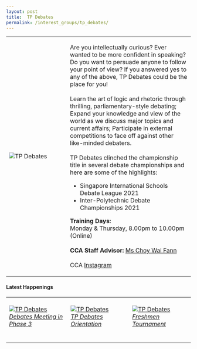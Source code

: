 ```yaml
---
layout: post
title:  TP Debates
permalink: /interest_groups/tp_debates/
---
```


<div>
    <table>
        <tr>
            <td style="width:33%"><image src="/images/CCA_tp_debates.jpg" style="display:block;margin-left:auto;margin-right:auto;" alt="TP Debates"></image></td>
            <td>
                <p>
                    Are you intellectually curious? Ever wanted to be more confident in speaking? Do you want to persuade anyone to follow your point of view? If you answered yes to any of the above, TP Debates could be the place for you!<br>
                    <br>
                    Learn the art of logic and rhetoric through thrilling, parliamentary-style debating; Expand your knowledge and view of the world as we discuss major topics and current affairs; Participate in external competitions to face off against other like-minded debaters.<br>
                    <br>
                    TP Debates clinched the championship title in several debate championships and here are some of the highlights:<br>
                </p>
                    <ul>
                        <li>Singapore International Schools Debate League 2021</li>
                        <li>Inter-Polytechnic Debate Championships 2021</li>
                    </ul>
                <p>
                    <b>Training Days:</b><br>
                    Monday & Thursday, 8.00pm to 10.00pm (Online)<br>
                    <br>
                    <b>CCA Staff Advisor:</b> <a href="mailto:waifann@tp.edu.sg">Ms Choy Wai Fann</a><br>
                    <br>
                    CCA <a href="https://www.instagram.com/tpdebates">Instagram</a>
                </p>
            </td>
        </tr>
    </table>
</div>

#### Latest Happenings

<div>
    <table>
        <tr>
            <td style="width:33%"><br>
                <a href="https://www.instagram.com/p/CPf0sbZHYuc">
                    <image src="/images/CCA-tpD-ig7.png" style="display:block;margin-left:auto;margin-right:auto;" alt="TP Debates">
                    <h6 style="margin-top:0%">Debates Meeting in Phase 3</h6>
                    </image>
                </a>
            </td>
            <td style="width:33%"><br>
                <a href="https://www.instagram.com/p/COfig7yHHTY/">
                    <image src="/images/CCA-tpD-ig3.png" style="display:block;margin-left:auto;margin-right:auto;" alt="TP Debates">
                    <h6 style="margin-top:0%">TP Debates Orientation</h6>
                    </image>
                </a>
            </td>
            <td style="width:33%"><br>
                <a href="https://www.instagram.com/p/CD03UHrHpV2/">
                    <image src="/images/CCA-tpdebates_IG.jpg" style="display:block;margin-left:auto;margin-right:auto;" alt="TP Debates">
                    <h6 style="margin-top:0%">Freshmen Tournament</h6>
                    </image>
                </a>
            </td>
        </tr>
    </table>
</div>
